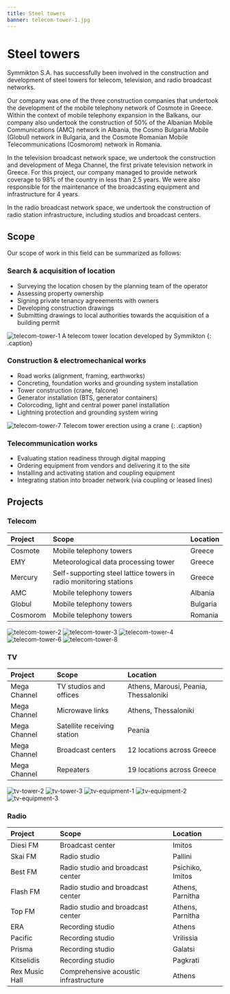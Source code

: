 ```yaml
---
title: Steel towers
banner: telecom-tower-1.jpg
---
```


# Steel towers

Symmikton S.A. has successfully been involved in the construction and development of steel towers for telecom, television, and radio broadcast networks.

Our company was one of the three construction companies that undertook the development of the mobile telephony network of Cosmote in Greece. Within the context of mobile telephony expansion in the Balkans, our company also undertook the construction of 50% of the Albanian Mobile Communications (AMC) network in Albania, the Cosmo Bulgaria Mobile (Globul) network in Bulgaria, and the Cosmote Romanian Mobile Telecommunications (Cosmorom) network in Romania.
In the television broadcast network space, we undertook the construction and development of Mega Channel, the first private television network in Greece. For this project, our company managed to provide network coverage to 98% of the country in less than 2.5 years. We were also responsible for the maintenance of the broadcasting equipment and infrastructure for 4 years.

In the radio broadcast network space, we undertook the construction of radio station infrastructure, including studios and broadcast centers.

## Scope

Our scope of work in this field can be summarized as follows:

### Search & acquisition of location

* Surveying the location chosen by the planning team of the operator
* Assessing property ownership
* Signing private tenancy agreeements with owners
* Developing construction drawings
* Submitting drawings to local authorities towards the acquisition of a building permit

![telecom-tower-1](telecom-tower-1.jpg)
A telecom tower location developed by Symmikton
{: .caption}

### Construction & electromechanical works

* Road works (alignment, framing, earthworks)
* Concreting, foundation works and grounding system installation
* Tower construction (crane, falcone)
* Generator installation (BTS, generator containers)
* Colorcoding, light and central power panel installation
* Lightning protection and grounding system wiring

![telecom-tower-7](telecom-tower-7.jpg)
Telecom tower erection using a crane
{: .caption}

### Telecommunication works

* Evaluating station readiness through digital mapping
* Ordering equipment from vendors and delivering it to the site
* Installing and activating station and coupling equipment
* Integrating station into broader network (via coupling or leased lines)
## Projects

### Telecom

| Project  |Scope                                                              | Location | 
|:--       |:--                                                                |:--       |
| Cosmote  | Mobile telephony towers                                           | Greece   |
| EMY      | Meteorological data processing tower                              | Greece   |
| Mercury  | Self-supporting steel lattice towers in radio monitoring stations | Greece   |
| AMC      | Mobile telephony towers                                           | Albania  |
| Globul   | Mobile telephony towers                                           | Bulgaria |
| Cosmorom | Mobile telephony towers                                           | Romania  |

![telecom-tower-2](telecom-tower-2.jpg)
![telecom-tower-3](telecom-tower-3.jpg)
![telecom-tower-4](telecom-tower-4.jpg)
![telecom-tower-6](telecom-tower-6.jpg)
![telecom-tower-8](telecom-tower-8.jpg)

### TV

| Project        | Scope                       | Location                              |
|:--             |:--                          |:--                                    |
| Mega Channel   | TV studios and offices      | Athens, Marousi, Peania, Thessaloniki |
| Mega Channel   | Microwave links             | Athens, Thessaloniki                  |
| Mega Channel   | Satellite receiving station | Peania                                |
| Mega Channel   | Broadcast centers           | 12 locations across Greece            |
| Mega Channel   | Repeaters                   | 19 locations across Greece            |

![tv-tower-2](tv-tower-2.jpg)
![tv-tower-3](tv-tower-3.jpg)
![tv-equipment-1](tv-equipment-1.jpg)
![tv-equipment-2](tv-equipment-2.jpg)
![tv-equipment-3](tv-equipment-3.jpg)

### Radio

| Project        | Scope                                 | Location         |
|:--             |:--                                    |:--               |
| Diesi FM       | Broadcast center                      | Imitos           |
| Skai FM        | Radio studio                          | Pallini          |
| Best FM        | Radio studio and broadcast center     | Psichiko, Imitos |
| Flash FM       | Radio studio and broadcast center     | Athens, Parnitha |
| Top FM         | Radio studio and broadcast center     | Athens, Parnitha |
| ERA            | Recording studio                      | Athens           |
| Pacific        | Recording studio                      | Vrilissia        |
| Prisma         | Recording studio                      | Galatsi          |
| Kitselidis     | Recording studio                      | Pagkrati         |
| Rex Music Hall | Comprehensive acoustic infrastructure | Athens           |
